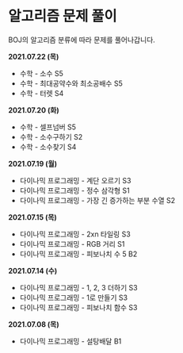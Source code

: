 # 알고리즘 문제 풀이

BOJ의 알고리즘 분류에 따라 문제를 풀어나갑니다.



**2021.07.22 (목)**

- 수학 - 소수 S5
- 수학 - 최대공약수와 최소공배수 S5
- 수학 - 터렛 S4

**2021.07.20 (화)**

- 수학 - 셀프넘버 S5
- 수학 - 소수구하기 S2
- 수학 - 소수찾기 S4

**2021.07.19 (월)**

- 다이나믹 프로그래밍 - 계단 오르기 S3
- 다이나믹 프로그래밍 - 정수 삼각형 S1
- 다이나믹 프로그래밍 - 가장 긴 증가하는 부분 수열 S2

**2021.07.15 (목)**

- 다이나믹 프로그래밍 - 2xn 타일링 S3
- 다이나믹 프로그래밍 - RGB 거리 S1
- 다이나믹 프로그래밍 - 피보나치 수 5 B2



**2021.07.14 (수)**

- 다이나믹 프로그래밍 - 1, 2, 3 더하기 S3
- 다이나믹 프로그래밍 - 1로 만들기 S3
- 다이나믹 프로그래밍 - 피보나치 함수 S3



**2021.07.08 (목)**

- 다이나믹 프로그래밍 - 설탕배달 B1

